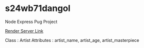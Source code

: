 # s24wb71dangol 
Node Express Pug Project

[Render Server Link](https://s24wb71dangol.onrender.com/)

Class : Artist
Attributes : artist_name, artist_age, artist_masterpiece
